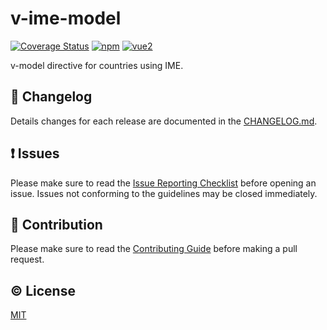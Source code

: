 # v-ime-model
[![Coverage Status](https://coveralls.io/repos/github/kciter/vue-ime-model/badge.svg?branch=dev)](https://coveralls.io/github/kciter/vue-ime-model?branch=dev)
[![npm](https://img.shields.io/npm/v/vue-ime-model.svg)](https://www.npmjs.com/package/vuw-ime-model)
[![vue2](https://img.shields.io/badge/vue-2.x-brightgreen.svg)](https://vuejs.org/)

v-model directive for countries using IME.

## :scroll: Changelog
Details changes for each release are documented in the [CHANGELOG.md](https://github.com/kciter/vue-ime-model/CHANGELOG.md).

## :exclamation: Issues
Please make sure to read the [Issue Reporting Checklist](https://github.com/kciter/vue-ime-model/CONTRIBUTING.md#issue-reporting-guidelines) before opening an issue. Issues not conforming to the guidelines may be closed immediately.

## :muscle: Contribution
Please make sure to read the [Contributing Guide](https://github.com/kciter/vue-ime-model/CONTRIBUTING.md) before making a pull request.

## :copyright: License

[MIT](http://opensource.org/licenses/MIT)

